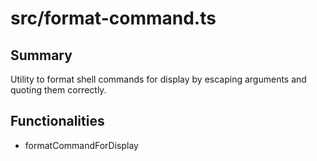# src/format-command.ts

## Summary
Utility to format shell commands for display by escaping arguments and quoting them correctly.

## Functionalities
- formatCommandForDisplay